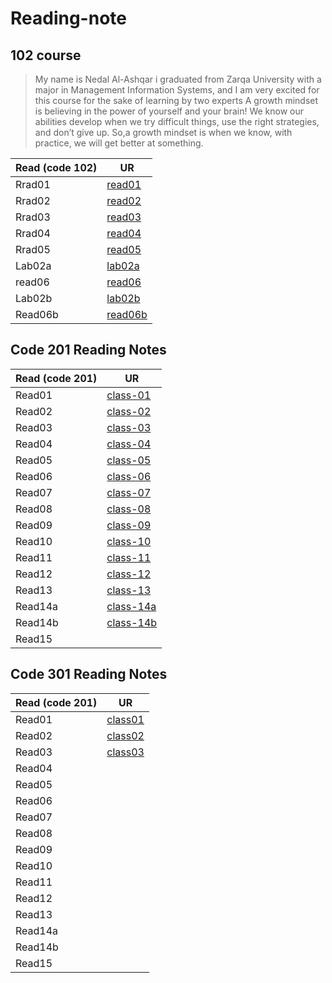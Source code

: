 # Reading-note

## 102 course

>My name is Nedal Al-Ashqar i graduated from Zarqa University with a major in Management Information Systems, and I am very excited for this course for the sake of learning by two experts A growth mindset is believing in the power of yourself and your brain! We know our abilities develop when we try difficult things, use the right strategies, and don’t give up. So,a growth mindset is when we know, with practice, we will get better at something.

| Read (code 102)| UR                                                                            |
| -------------- | ----------------------------------------------------------------------------- |
| Rrad01         | [read01](read01.md)                                                           |
| Rrad02         | [read02](read02.md)                                                           |
| Rrad03         | [read03](read03.md)                                                           |
| Rrad04         | [read04](read04.md)                                                           |
| Rrad05         | [read05](read05.md)                                                           |
| Lab02a         | [lab02a](lab02a.md)                                                           |
| read06         | [read06](read06.md)                                                           |
| Lab02b         | [lab02b](lab02b.md)                                                           |
| Read06b        | [read06b](read06b.md)                                                         |

## Code 201 Reading Notes

| Read (code 201)| UR                                                                            |
| -------------- | ----------------------------------------------------------------------------- |
|Read01          |[class-01](class01.md)                                                         |
|Read02          |[class-02](class02.md)                                                         |
|Read03          |[class-03](class03.md)                                                         |
|Read04          |[class-04](class04.md)                                                         |
|Read05          |[class-05](class05.md)                                                         |
|Read06          |[class-06](class06.md)                                                         |
|Read07          |[class-07](class07.md)                                                         |
|Read08          |[class-08](class08.md)                                                         |
|Read09          |[class-09](class09.md)                                                         |
|Read10          |[class-10](class10.md)                                                         |
|Read11          |[class-11](class11.md)                                                         |
|Read12          |[class-12](class12.md)                                                         |
|Read13          |[class-13](class13.md)                                                         |
|Read14a         |[class-14a](class14a.md)                                                       |
|Read14b         |[class-14b](class14b.md)                                                       |
|Read15          |                                                                               |





## Code 301 Reading Notes

| Read (code 201)| UR                                                                            |
| -------------- | ----------------------------------------------------------------------------- |
|Read01          |[class01](301/class01.md)                                                      |
|Read02          |[class02](301/class02.md)                                                      |
|Read03          |[class03](301/class03.md)                                                      |
|Read04          |                                                                               |
|Read05          |                                                                               |
|Read06          |                                                                               |
|Read07          |                                                                               |
|Read08          |                                                                               |
|Read09          |                                                                               |
|Read10          |                                                                               |
|Read11          |                                                                               |
|Read12          |                                                                               |
|Read13          |                                                                               |
|Read14a         |                                                                               |
|Read14b         |                                                                               |
|Read15          |                                                                               |

